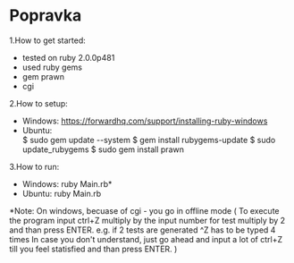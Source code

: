 Popravka
========

1.How to get started: 
  - tested on ruby 2.0.0p481 
  - used ruby gems
  - gem prawn
  - cgi 

2.How to setup: 
  - Windows:  https://forwardhq.com/support/installing-ruby-windows
  - Ubuntu:         
        $ sudo gem update --system
        $ gem install rubygems-update
        $ sudo update_rubygems
        $ sudo gem install prawn

3.How to run:

  - Windows: ruby Main.rb*
  - Ubuntu: ruby Main.rb
  


*Note: On windows, becuase of cgi - you go in offline mode ( To execute the program input ctrl+Z multiply by the input number for test multiply by 2 and than press ENTER. e.g. if 2 tests are generated ^Z has to be typed 4 times  In case you don't understand, just go ahead and input a lot of ctrl+Z till you feel statisfied and than press ENTER. )

       
      

